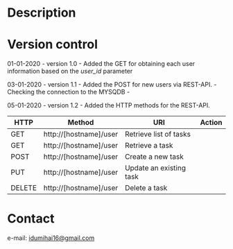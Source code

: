 # Description

# Version control 

01-01-2020 - version 1.0 - Added the GET for obtaining each user information based on the *user_id* parameter

03-01-2020 - version 1.1 - Added the POST for new users via REST-API.
                         - Checking the connection to the MYSQDB
                         - 

05-01-2020 - version 1.2 - Added the HTTP methods for the REST-API.

|HTTP |Method |URI |Action|
|-----|-------|----|------|
|GET    |http://[hostname]/user |Retrieve list of tasks
|GET	|http://[hostname]/user	|Retrieve a task
|POST	|http://[hostname]/user |Create a new task
|PUT	|http://[hostname]/user	|Update an existing task
|DELETE	|http://[hostname]/user	|Delete a task


# Contact
e-mail: idumihai16@gmail.com

